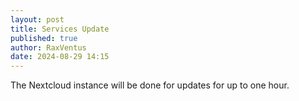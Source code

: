 ```yaml
---
layout: post
title: Services Update
published: true
author: RaxVentus
date: 2024-08-29 14:15
---
```


The Nextcloud instance will be done for updates for up to one hour.
